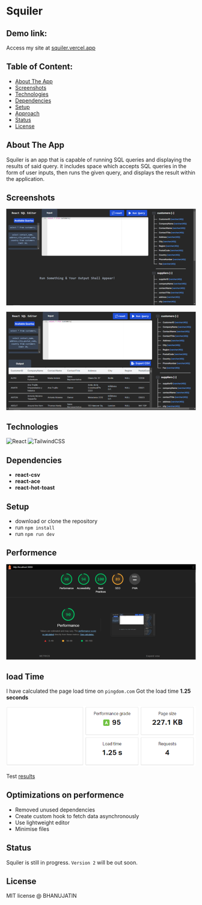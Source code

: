 # Squiler

## Demo link:
Access my site at [squiler.vercel.app](https://squiler-bhanujatin.vercel.app/)

## Table of Content:

- [About The App](#about-the-app)
- [Screenshots](#screenshots)
- [Technologies](#technologies)
- [Dependencies](#dependencies)
- [Setup](#setup)
- [Approach](#performence)
- [Status](#status)
- [License](#license)

## About The App
Squiler is an app that is capable of running SQL queries and displaying the results of said query. it includes space which accepts SQL queries in the form of user inputs, then runs the given query, and displays the result within the application.

## Screenshots

![Home](./images/home.png)

![Output](./images/output.png)


## Technologies
![React](https://img.shields.io/badge/react-%2320232a.svg?style=for-the-badge&logo=react&logoColor=%2361DAFB)
![TailwindCSS](https://img.shields.io/badge/tailwindcss-%2338B2AC.svg?style=for-the-badge&logo=tailwind-css&logoColor=white)

## Dependencies
- **react-csv**
- **react-ace**
- **react-hot-toast**

## Setup
- download or clone the repository
- run `npm install`
- run `npm run dev`

## Performence
![performance](./images/score_desktop.png)

## load Time
I have calculated the page load time on `pingdom.com`
Got the load time **1.25 seconds**

![](./images/load_time.png)

Test [results](https://tools.pingdom.com/#6304608df4800000)



## Optimizations on performence
- Removed unused dependencies
- Create custom hook to fetch data asynchronously
- Use lightweight editor
- Minimise files

## Status
Squiler is still in progress. `Version 2` will be out soon.


## License

MIT license @ BHANUJATIN